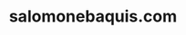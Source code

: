 ---
title: 'salomonebaquis.com'
url: 'http://salomonebaquis.com'
tags: ['sites', 'developer']
nsfw: false
rss: false
---